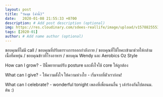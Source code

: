 ```yaml
---
layout: post
title: "วันพุธ (ค่ำนี้)"
date:   2020-01-08 21:55:33 +0700
description: # Add post description (optional)
img: https://res.cloudinary.com/sdees-reallife/image/upload/v1578825553/600189520.052007.jpg # Add image post (optional)
tags: [2020-01]
author: # Add name author (optional)
---
```

ขอบคุณที่ไม่มี call / ขอบคุณที่ปรับตารางการออกกำลังกาย / ขอบคุณที่ใช้โยคะเข้ามาช่วยให้กล้ามเนื้อยืดหยุ่น / ขอบคุณข้าวที่โรงอาหาร / ขอบคุณ Wendy และ Aerobics Oz Style

<i class="fa fa-child" style="color:plum"></i>

How can I grow? - ปีนี้พยายามปรับ posture และตั้งใจใช้ core ให้ถูกต้อง

What can I give? - ให้ความตั้งใจ ให้ความห่วงใย - เริ่มจากที่ตัวเราก่อน!

What can I celebrate? - wonderful tonight เพลงที่เพื่อนคนอื่น ๆ เค้าร้องกันไปตอนม. ต้น :)

